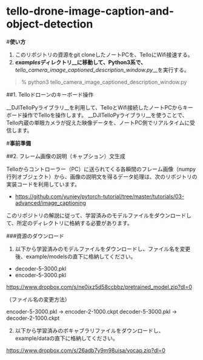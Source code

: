 # tello-drone-image-caption-and-object-detection

#__使い方__ 

1. このリポジトリの資源をgit cloneしたノートPCを、TelloにWifi接速する。
2. __*examples*ディレクトリ__に移動して、Python3系で、__*tello_camera_image_captioned_description_window.py*__を実行する。

> % python3 tello_camera_image_captioned_description_window.py


##1. Telloドローンのキーボード操作

__DJITelloPyライブラリ__を利用して、TelloとWifi接続したノートPCからキーボード操作でTelloを操作します。
__DJITelloPyライブラリ__を使うことで、Tello内蔵の単眼カメラが捉えた映像データを、ノートPC側でリアルタイムに受信します。

#__事前準備__

##2. フレーム画像の説明（キャプション）文生成

Telloからコントローラー（PC）に送られてくる各瞬間のフレーム画像（numpy行列オブジェクト）から、画像の説明文を得るデータ処理は、次のリポジトリの実装コードを利用しています。

- https://github.com/yunjey/pytorch-tutorial/tree/master/tutorials/03-advanced/image_captioning

このリポジトリの解説に従って、学習済みのモデルファイルをダウンロードして、所定のディレクトリに格納する必要があります。

###資源のダウンロード

1. 以下から学習済みのモデルファイルをダウンロードし、ファイル名を変更後、example/modelsの直下に格納してください。

- decoder-5-3000.pkl
- encoder-5-3000.pkl

https://www.dropbox.com/s/ne0ixz5d58ccbbz/pretrained_model.zip?dl=0

（ファイル名の変更方法）

encoder-5-3000.pkl → encoder-2-1000.ckpt
decoder-5-3000.pkl → decoder-2-1000.ckpt

2. 以下から学習済みのボキャブラリファイルをダウンロードし、example/dataの直下に格納してください。

https://www.dropbox.com/s/26adb7y9m98uisa/vocap.zip?dl=0

